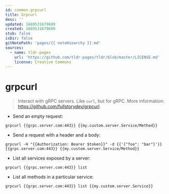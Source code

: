 ```yaml
---
id: common.grpcurl
title: Grpcurl
desc: ''
updated: 1689531679609
created: 1689531679609
stub: false
isDir: false
gitNotePath: 'pages/{{ noteHiearchy }}.md'
sources:
  - name: tldr-pages
    url: 'https://github.com/tldr-pages/tldr/blob/master/LICENSE.md'
    license: Creative Commons
---
```

# grpcurl

> Interact with gRPC servers.
> Like `curl`, but for gRPC.
> More information: <https://github.com/fullstorydev/grpcurl>.

- Send an empty request:

`grpcurl {{grpc.server.com:443}} {{my.custom.server.Service/Method}}`

- Send a request with a header and a body:

`grpcurl -H "{{Authorization: Bearer $token}}" -d {{'{"foo": "bar"}'}} {{grpc.server.com:443}} {{my.custom.server.Service/Method}}`

- List all services exposed by a server:

`grpcurl {{grpc.server.com:443}} list`

- List all methods in a particular service:

`grpcurl {{grpc.server.com:443}} list {{my.custom.server.Service}}`

